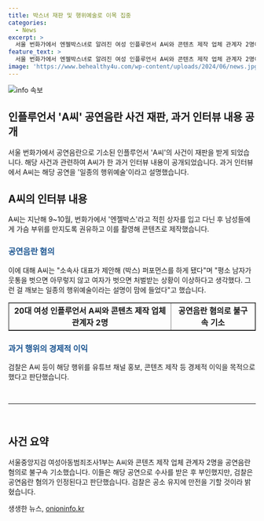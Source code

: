 ```yaml
---
title: 박스녀 재판 및 행위예술로 이목 집중
categories:
  - News
excerpt: >
  서울 번화가에서 엔젤박스녀로 알려진 여성 인플루언서 A씨와 콘텐츠 제작 업체 관계자 2명이 남성들에게 가슴 부위를 만지도록 유도한 박스 퍼포먼스를 공연음란 혐의로 불구속 기소됐다. A씨는 이를 일종의 행위예술이라며 변명하였으나, 검찰은 경제적 이익을 위한 홍보 및 콘텐츠 제작 목적으로 퍼포먼스를 진행했다고 밝혔다. 
feature_text: >
  서울 번화가에서 엔젤박스녀로 알려진 여성 인플루언서 A씨와 콘텐츠 제작 업체 관계자 2명이 남성들에게 가슴 부위를 만지도록 유도한 박스 퍼포먼스를 공연음란 혐의로 불구속 기소됐다. A씨는 이를 일종의 행위예술이라며 변명하였으나, 검찰은 경제적 이익을 위한 홍보 및 콘텐츠 제작 목적으로 퍼포먼스를 진행했다고 밝혔다. 
image: 'https://www.behealthy4u.com/wp-content/uploads/2024/06/news.jpg'
---
```


<p><img src="https://www.behealthy4u.com/wp-content/uploads/2024/06/news.jpg" alt="info 속보" /></p>

<h2>인플루언서 'A씨' 공연음란 사건 재판, 과거 인터뷰 내용 공개</h2>

<p>서울 번화가에서 공연음란으로 기소된 인플루언서 'A씨'의 사건이 재판을 받게 되었습니다. 해당 사건과 관련하여 A씨가 한 과거 인터뷰 내용이 공개되었습니다. 과거 인터뷰에서 A씨는 해당 공연을 '일종의 행위예술'이라고 설명했습니다.</p>

<h2 data-ke-size="size26">A씨의 인터뷰 내용</h2>

<p data-ke-size="size16">A씨는 지난해 9~10월, 번화가에서 '엔젤박스'라고 적힌 상자를 입고 다닌 후 남성들에게 가슴 부위를 만지도록 권유하고 이를 촬영해 콘텐츠로 제작했습니다.</p>

<h3><b><span style="color: #1a5490;">공연음란 혐의</span></b></h3>

<p data-ke-size="size16">이에 대해 A씨는 "소속사 대표가 제안해 (박스) 퍼포먼스를 하게 됐다"며 "평소 남자가 웃통을 벗으면 아무렇지 않고 여자가 벗으면 처벌받는 상황이 이상하다고 생각했다. 그런 걸 깨보는 일종의 행위예술이라는 설명이 맘에 들었다"고 했습니다.</p>

<table style="width: 100%;" border="1">
<tbody>
<tr>
<td style="text-align: center; height: 17px;"><b>20대 여성 인플루언서 A씨와 콘텐츠 제작 업체 관계자 2명</b></td>
<td style="text-align: center; height: 17px;"><b>공연음란 혐의로 불구속 기소</b></td>
</tr>
</tbody>
</table>

<h3><b><span style="color: #1a5490;">과거 행위의 경제적 이익</span></b></h3>

<p data-ke-size="size16">검찰은 A씨 등이 해당 행위를 유튜브 채널 홍보, 콘텐츠 제작 등 경제적 이익을 목적으로 했다고 판단했습니다.</p>

<p data-ke-size="size16">&nbsp;</p>

<hr>

<p data-ke-size="size16">&nbsp;</p>

<h2 data-ke-size="size26">사건 요약</h2>

<p data-ke-size="size16">서울중앙지검 여성아동범죄조사1부는 A씨와 콘텐츠 제작 업체 관계자 2명을 공연음란 혐의로 불구속 기소했습니다. 이들은 해당 공연으로 수사를 받은 후 부인했지만, 검찰은 공연음란 혐의가 인정된다고 판단했습니다. 검찰은 공소 유지에 만전을 기할 것이라 밝혔습니다.</p>
생생한 뉴스, <a href="https://onioninfo.kr" rel="dofollow">onioninfo.kr</a>


